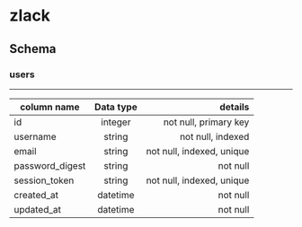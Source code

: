 # zlack

## Schema

### users
------

| column name    | Data type  | details                   |
| -------------- |:----------:| -------------------------:|
| id             | integer    | not null, primary key     |
| username       | string     | not null, indexed         |
| email          | string     | not null, indexed, unique |
| password_digest| string     | not null                  |
| session_token  | string     | not null, indexed, unique |
| created_at     | datetime   | not null                  |
| updated_at     | datetime   | not null                  |
